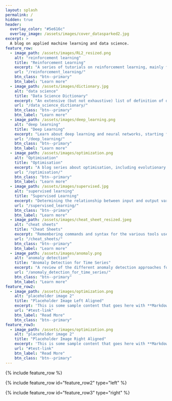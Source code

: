 ```yaml
---
layout: splash
permalink: /
hidden: true
header:
  overlay_color: "#5e616c"
  overlay_image: /assets/images/cover_datasparked2.jpg
excerpt: >
  A blog on applied machine learning and data science.
feature_row:
  - image_path: /assets/images/RL2_resized.png
    alt: "reinforcement learning"
    title: "Reinforcement Learning"
    excerpt: "A series of tutorials on reinforcement learning, mainly for robotics applications."
    url: "/reinforcement_learning/"
    btn_class: "btn--primary"
    btn_label: "Learn more"
  - image_path: /assets/images/dictionary.jpg
    alt: "data science"
    title: "Data Science Dictionary"
    excerpt: "An extensive (but not exhaustive) list of definition of data science terms."
    url: "/data_science_dictionary/"
    btn_class: "btn--primary"
    btn_label: "Learn more"
  - image_path: /assets/images/deep_learning.png
    alt: "deep learning"
    title: "Deep Learning"
    excerpt: "Learn about deep learning and neural networks, starting from the basics."
    url: "/deep_learning/"
    btn_class: "btn--primary"
    btn_label: "Learn more"      
  - image_path: /assets/images/optimization.png
    alt: "Optimisation"
    title: "Optimisation"
    excerpt: "A blog series about optimisation, including evolutionary and Bayesian optimisation."
    url: "/optimisation/"
    btn_class: "btn--primary"
    btn_label: "Learn more" 
  - image_path: /assets/images/supervised.jpg
    alt: "supervised learning"
    title: "Supervised Learning"
    excerpt: "Determining the relationship between input and output variables, given a training data set of labelled observations."
    url: "/supervised_learning/"
    btn_class: "btn--primary"
    btn_label: "Learn more"     
  - image_path: /assets/images/cheat_sheet_resized.jpeg
    alt: "cheat sheets"
    title: "Cheat Sheets"
    excerpt: "Remembering commands and syntax for the various tools used in programming can be a daunting task. Here are some handy cheat sheets that can help you with this."
    url: "/cheat_sheets/"
    btn_class: "btn--primary"
    btn_label: "Learn more"   
  - image_path: /assets/images/anomaly.png
    alt: "anomaly detection"
    title: "Anomaly Detection for Time Series"
    excerpt: "A review of the different anomaly detection approaches for time series data."
    url: "/anomaly_detection_for_time_series/"
    btn_class: "btn--primary"
    btn_label: "Learn more"
feature_row2:
  - image_path: /assets/images/optimization.png
    alt: "placeholder image 2"
    title: "Placeholder Image Left Aligned"
    excerpt: 'This is some sample content that goes here with **Markdown** formatting. Left aligned with `type="left"`'
    url: "#test-link"
    btn_label: "Read More"
    btn_class: "btn--primary"
feature_row3:
  - image_path: /assets/images/optimization.png
    alt: "placeholder image 2"
    title: "Placeholder Image Right Aligned"
    excerpt: 'This is some sample content that goes here with **Markdown** formatting. Right aligned with `type="right"`'
    url: "#test-link"
    btn_label: "Read More"
    btn_class: "btn--primary"
---
```


{% include feature_row %}

{% include feature_row id="feature_row2" type="left" %}

{% include feature_row id="feature_row3" type="right" %}
